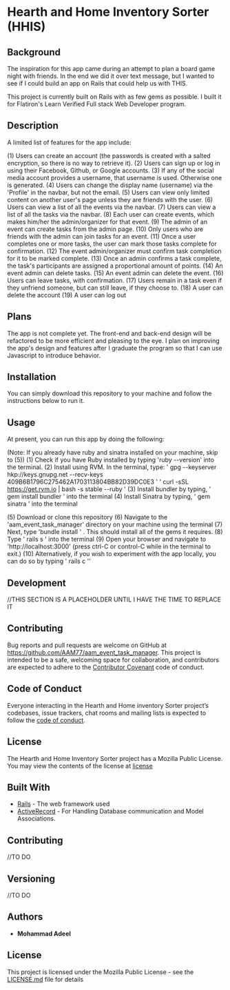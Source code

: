 
# Hearth and Home Inventory Sorter (HHIS)

## Background

The inspiration for this app came during an attempt to plan a board game night with friends. In the end we did it over text message, but I wanted to see if I could build an app on Rails that could help us with THIS.

This project is currently built on Rails with as few gems as possible. I built it for Flatiron's Learn Verified Full stack Web Developer program.

## Description

A limited list of features for the app include:

(1) Users can create an account (the passwords is created with a salted encryption, so there is no way to retrieve it).
(2) Users can sign up or log in using their Facebook, Github, or Google accounts.
(3) If any of the social media account provides a username, that username is used. Otherwise one is generated.
(4) Users can change the display name (username) via the 'Profile' in the navbar, but not the email.
(5) Users can view only limited content on another user's page unless they are friends with the user.
(6) Users can view a list of all the events via the navbar.
(7) Users can view a list of all the tasks via the navbar.
(8) Each user can create events, which makes him/her the admin/organizer for that event.
(9) The admin of an event can create tasks from the admin page.
(10) Only users who are friends with the admin can join tasks for an event.
(11) Once a user completes one or more tasks, the user can mark those tasks complete for confirmation.
(12) The event admin/organizer must confirm task completion for it to be marked complete.
(13) Once an admin confirms a task complete, the task's participants are assigned a proportional amount of points.
(14) An event admin can delete tasks.
(15) An event admin can delete the event.
(16) Users can leave tasks, with confirmation.
(17) Users remain in a task even if they unfriend someone, but can still leave, if they choose to.
(18) A user can delete the account
(19) A user can log out

## Plans

The app is not complete yet. The front-end and back-end design will be refactored to be more efficient and pleasing to the eye.
I plan on improving the app's design and features after I graduate the program so that I can use Javascript to introduce behavior.

## Installation

You can simply download this repository to your machine and follow the instructions below to run it.

## Usage

At present, you can run this app by doing the following:

(Note: If you already have ruby and sinatra installed on your machine, skip to (5))
(1) Check if you have Ruby installed by typing 'ruby --version' into the terminal.
(2) Install using RVM. In the terminal, type:
' gpg --keyserver hkp://keys.gnupg.net --recv-keys 409B6B1796C275462A1703113804BB82D39DC0E3 '
' curl -sSL https://get.rvm.io | bash -s stable --ruby '
(3) Install bundler by typing, ' gem install bundler ' into the terminal
(4) Install Sinatra by typing, ' gem sinatra ' into the terminal

(5) Download or clone this repository
(6) Navigate to the 'aam_event_task_manager' directory on your machine using the terminal
(7) Next, type 'bundle install ' . This should install all of the gems it requires.
(8) Type ' rails s ' into the terminal
(9) Open your browser and navigate to 'http://localhost:3000' (press ctrl-C or control-C while in the terminal to exit.)
(10) Alternatively, if you wish to experiment with the app locally, you can do so by typing ' rails c ''

## Development

//THIS SECTION IS A PLACEHOLDER UNTIL I HAVE THE TIME TO REPLACE IT

## Contributing

Bug reports and pull requests are welcome on GitHub at https://github.com/AAM77/aam_event_task_manager. This project is intended to be a safe, welcoming space for collaboration, and contributors are expected to adhere to the [Contributor Covenant](http://contributor-covenant.org) code of conduct.

## Code of Conduct

Everyone interacting in the Hearth and Home inventory Sorter project’s codebases, issue trackers, chat rooms and mailing lists is expected to follow the [code of conduct](https://github.com/AAM77/aam_event_task_manager/blob/master/CODE_OF_CONDUCT.md).

## License
The Hearth and Home Inventory Sorter project has a Mozilla Public License. You may view the contents of the license at [license](https://github.com/AAM77/aam_event_task_manager/blob/master/LICENSE)

## Built With

* [Rails](https://guides.rubyonrails.org/) - The web framework used
* [ActiveRecord](https://guides.rubyonrails.org/active_record_basics.html) - For Handling Database communication and Model Associations.

## Contributing

//TO DO

## Versioning

//TO DO

## Authors

* **Mohammad Adeel**

## License

This project is licensed under the Mozilla Public License - see the [LICENSE.md](LICENSE.md) file for details
